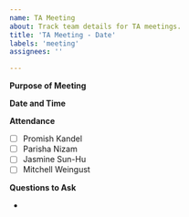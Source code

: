```yaml
---
name: TA Meeting
about: Track team details for TA meetings.
title: 'TA Meeting - Date'
labels: 'meeting'
assignees: ''

---
```


**Purpose of Meeting**

**Date and Time**

**Attendance**

- [ ] Promish Kandel
- [ ] Parisha Nizam
- [ ] Jasmine Sun-Hu
- [ ] Mitchell Weingust

**Questions to Ask**

-
